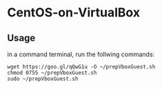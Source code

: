 # CentOS-on-VirtualBox

## Usage
in a command terminal, run the follwing commands:

```
wget https://goo.gl/qQwG1u -O ~/prepVboxGuest.sh
chmod 0755 ~/prepVboxGuest.sh
sudo ~/prepVboxGuest.sh
```
